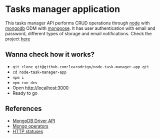 # Tasks manager application
This tasks manager API performs CRUD operations through [node](https://nodejs.org/en/) with [mongodb](https://www.mongodb.com/) ODM with [mongoose](https://mongoosejs.com/). It has user authentication with email and password, different types of storage and email notifications. Check the project [here](https://www.example.com)

## Wanna check how it works?
* `git clone git@github.com:learodrigo/node-task-manager-app.git`
* `cd node-task-manager-app`
* `npm i`
* `npm run dev`
* Open [http://localhost:3000](http://localhost:3000)
* Ready to go

## References
* [MongoDB Driver API](https://mongodb.github.io/node-mongodb-native/3.6/api/)
* [Mongo operators](https://docs.mongodb.com/manual/reference/operator/)
* [HTTP statuses](https://httpstatuses.com/)
